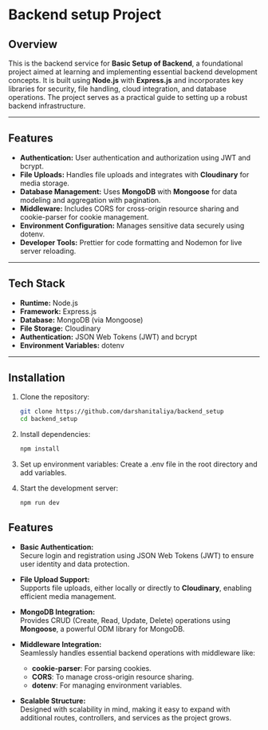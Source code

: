 # Backend setup Project

## Overview

This is the backend service for **Basic Setup of Backend**, a foundational project aimed at learning and implementing essential backend development concepts. It is built using **Node.js** with **Express.js** and incorporates key libraries for security, file handling, cloud integration, and database operations. The project serves as a practical guide to setting up a robust backend infrastructure.

---

## Features

- **Authentication:** User authentication and authorization using JWT and bcrypt.
- **File Uploads:** Handles file uploads and integrates with **Cloudinary** for media storage.
- **Database Management:** Uses **MongoDB** with **Mongoose** for data modeling and aggregation with pagination.
- **Middleware:** Includes CORS for cross-origin resource sharing and cookie-parser for cookie management.
- **Environment Configuration:** Manages sensitive data securely using dotenv.
- **Developer Tools:** Prettier for code formatting and Nodemon for live server reloading.

---

## Tech Stack

- **Runtime:** Node.js
- **Framework:** Express.js
- **Database:** MongoDB (via Mongoose)
- **File Storage:** Cloudinary
- **Authentication:** JSON Web Tokens (JWT) and bcrypt
- **Environment Variables:** dotenv

---

## Installation

1. Clone the repository:
   ```bash
   git clone https://github.com/darshanitaliya/backend_setup
   cd backend_setup

2. Install dependencies:
    ```bash
    npm install

3. Set up environment variables:
    Create a .env file in the root directory and add variables.

4. Start the development server:
    ```bash 
    npm run dev


## Features

- **Basic Authentication:**  
  Secure login and registration using JSON Web Tokens (JWT) to ensure user identity and data protection.

- **File Upload Support:**  
  Supports file uploads, either locally or directly to **Cloudinary**, enabling efficient media management.

- **MongoDB Integration:**  
  Provides CRUD (Create, Read, Update, Delete) operations using **Mongoose**, a powerful ODM library for MongoDB.

- **Middleware Integration:**  
  Seamlessly handles essential backend operations with middleware like:
  - **cookie-parser**: For parsing cookies.
  - **CORS**: To manage cross-origin resource sharing.
  - **dotenv**: For managing environment variables.

- **Scalable Structure:**  
  Designed with scalability in mind, making it easy to expand with additional routes, controllers, and services as the project grows.

